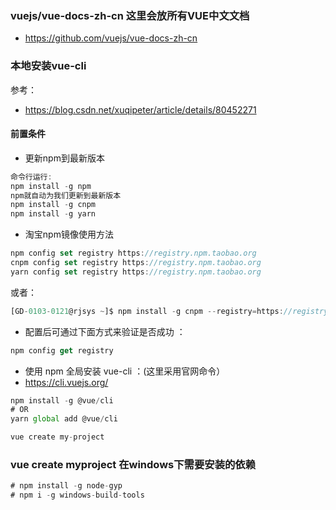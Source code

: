
### vuejs/vue-docs-zh-cn 这里会放所有VUE中文文档
* https://github.com/vuejs/vue-docs-zh-cn

### 本地安装vue-cli
参考：

- https://blog.csdn.net/xuqipeter/article/details/80452271

#### 前置条件

- 更新npm到最新版本 
```js
命令行运行: 
npm install -g npm 
npm就自动为我们更新到最新版本
npm install -g cnpm
npm install -g yarn
```
- 淘宝npm镜像使用方法 
```js
npm config set registry https://registry.npm.taobao.org 
cnpm config set registry https://registry.npm.taobao.org 
yarn config set registry https://registry.npm.taobao.org 
```
或者：
```js
[GD-0103-0121@rjsys ~]$ npm install -g cnpm --registry=https://registry.npm.taobao.org
```

- 配置后可通过下面方式来验证是否成功 ： 
```js
npm config get registry
```
- 使用 npm 全局安装 vue-cli ：(这里采用官网命令）
- https://cli.vuejs.org/
```js
npm install -g @vue/cli
# OR
yarn global add @vue/cli

vue create my-project
```
### vue create myproject 在windows下需要安装的依赖
```js
# npm install -g node-gyp 
# npm i -g windows-build-tools
```
